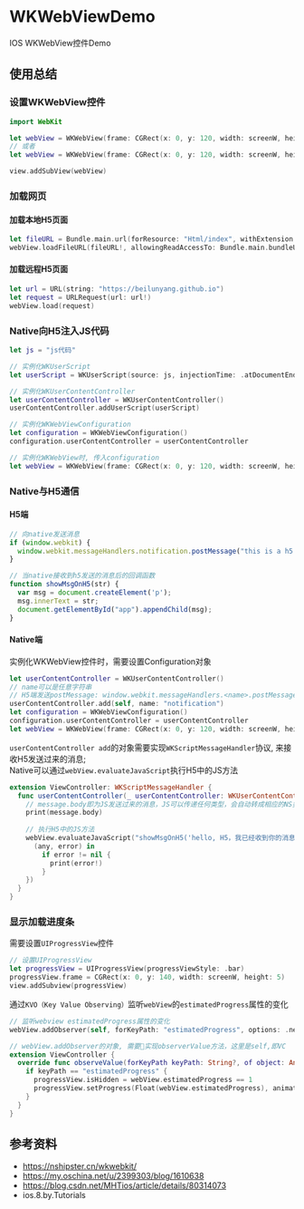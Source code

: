 # WKWebViewDemo
IOS WKWebView控件Demo

## 使用总结
### 设置WKWebView控件
```swift
import WebKit

let webView = WKWebView(frame: CGRect(x: 0, y: 120, width: screenW, height: screenH - 120))
// 或者
let webView = WKWebView(frame: CGRect(x: 0, y: 120, width: screenW, height: screenH - 120), configuration: configuration)

view.addSubView(webView)
```

### 加载网页
#### 加载本地H5页面
```swift
let fileURL = Bundle.main.url(forResource: "Html/index", withExtension: "html")
webView.loadFileURL(fileURL!, allowingReadAccessTo: Bundle.main.bundleURL)
```
#### 加载远程H5页面
```swift
let url = URL(string: "https://beilunyang.github.io")
let request = URLRequest(url: url!)
webView.load(request)
```

### Native向H5注入JS代码
```swift
let js = "js代码"

// 实例化WKUserScript
let userScript = WKUserScript(source: js, injectionTime: .atDocumentEnd, forMainFrameOnly: true)

// 实例化WKUserContentController
let userContentController = WKUserContentController()
userContentController.addUserScript(userScript)

// 实例化WKWebViewConfiguration
let configuration = WKWebViewConfiguration()
configuration.userContentController = userContentController

// 实例化WKWebView时, 传入configuration
let webView = WKWebView(frame: CGRect(x: 0, y: 120, width: screenW, height: screenH - 120), configuration: configuration)
```

### Native与H5通信
#### H5端
```javascript
// 向native发送消息
if (window.webkit) {
  window.webkit.messageHandlers.notification.postMessage("this is a h5 message");
}

// 当native接收到h5发送的消息后的回调函数
function showMsgOnH5(str) {
  var msg = document.createElement('p');
  msg.innerText = str;
  document.getElementById("app").appendChild(msg);
}
```
#### Native端
实例化WKWebView控件时，需要设置Configuration对象
```swift
let userContentController = WKUserContentController()  
// name可以是任意字符串
// H5端发送postMessage: window.webkit.messageHandlers.<name>.postMessage
userContentController.add(self, name: "notification")
let configuration = WKWebViewConfiguration()
configuration.userContentController = userContentController
let webView = WKWebView(frame: CGRect(x: 0, y: 120, width: screenW, height: screenH - 120), configuration: configuration)
```
`userContentController add`的对象需要实现`WKScriptMessageHandler`协议, 来接收H5发送过来的消息;   
Native可以通过`webView.evaluateJavaScript`执行H5中的JS方法
```swift
extension ViewController: WKScriptMessageHandler {
  func userContentController(_ userContentController: WKUserContentController, didReceive message: WKScriptMessage) {
    // message.body即为JS发送过来的消息，JS可以传递任何类型，会自动转成相应的NS类型
    print(message.body)
     
    // 执行H5中的JS方法
    webView.evaluateJavaScript("showMsgOnH5('hello, H5，我已经收到你的消息了')", completionHandler: {
      (any, error) in
        if error != nil {
          print(error!)
        }
    })
  }
}
```

### 显示加载进度条
需要设置`UIProgressView`控件   
```swift
// 设置UIProgressView
let progressView = UIProgressView(progressViewStyle: .bar)
progressView.frame = CGRect(x: 0, y: 140, width: screenW, height: 5)
view.addSubview(progressView)
```
通过`KVO（Key Value Observing）`监听`webView`的`estimatedProgress`属性的变化
```swift
// 监听webview estimatedProgress属性的变化
webView.addObserver(self, forKeyPath: "estimatedProgress", options: .new, context: nil)
```
```swift
// webView.addObserver的对象, 需要实现observerValue方法，这里是self,即VC
extension ViewController {
  override func observeValue(forKeyPath keyPath: String?, of object: Any?, change: [NSKeyValueChangeKey : Any]?, context: UnsafeMutableRawPointer?) {
    if keyPath == "estimatedProgress" {
      progressView.isHidden = webView.estimatedProgress == 1
      progressView.setProgress(Float(webView.estimatedProgress), animated: true)
    }
  }
}
```

## 参考资料
* https://nshipster.cn/wkwebkit/
* https://my.oschina.net/u/2399303/blog/1610638
* https://blog.csdn.net/MHTios/article/details/80314073
* ios.8.by.Tutorials
